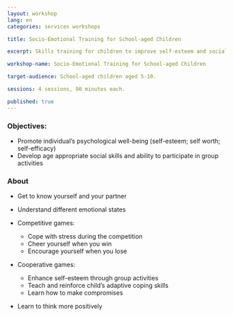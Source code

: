 ```yaml
---
layout: workshop
lang: en
categories: services workshops

title: Socio-Emotional Training for School-aged Children

excerpt: Skills training for children to improve self-esteem and social well-being.

workshop-name: Socio-Emotional Training for School-aged Children

target-audience: School-aged children aged 5-10.

sessions: 4 sessions, 90 minutes each.

published: true
---
```

### Objectives:
* Promote individual’s psychological well-being (self-esteem; self worth; self-efficacy)
* Develop age appropriate social skills and ability to participate in group activities

### About
* Get to know yourself and your partner

* Understand different emotional states

* Competitive games:
	* Cope with stress during the competition
	- Cheer yourself when you win
	* Encourage yourself when you lose

* Cooperative games:
	* Enhance self-esteem through group activities
	* Teach and reinforce child’s adaptive coping skills
	* Learn how to make compromises

* Learn to think more positively
